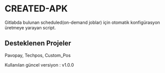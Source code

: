 
# CREATED-APK

Gitlabda bulunan scheduled(on-demand joblar) için otomatik konfigürasyon üretmeye yarayan script.


## Desteklenen Projeler

Pavopay, Techpos, Custom_Pos

Kullanılan güncel versiyon : v1.0.0
  